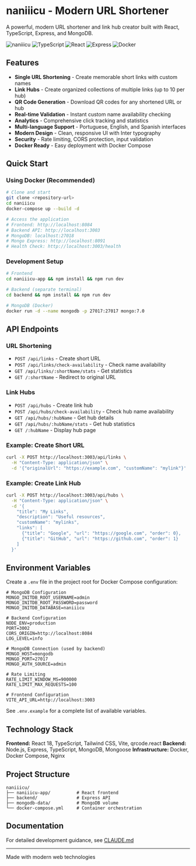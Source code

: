 # naniiicu - Modern URL Shortener

A powerful, modern URL shortener and link hub creator built with React, TypeScript, Express, and MongoDB.

![naniiicu](https://img.shields.io/badge/naniiicu-URL%20Shortener-yellow?style=for-the-badge)
![TypeScript](https://img.shields.io/badge/TypeScript-007ACC?style=for-the-badge&logo=typescript&logoColor=white)
![React](https://img.shields.io/badge/React-20232A?style=for-the-badge&logo=react&logoColor=61DAFB)
![Express](https://img.shields.io/badge/Express-000000?style=for-the-badge&logo=express&logoColor=white)
![Docker](https://img.shields.io/badge/Docker-2CA5E0?style=for-the-badge&logo=docker&logoColor=white)

## Features

- **Single URL Shortening** - Create memorable short links with custom names
- **Link Hubs** - Create organized collections of multiple links (up to 10 per hub)
- **QR Code Generation** - Download QR codes for any shortened URL or hub
- **Real-time Validation** - Instant custom name availability checking
- **Analytics** - Comprehensive click tracking and statistics
- **Multi-language Support** - Portuguese, English, and Spanish interfaces
- **Modern Design** - Clean, responsive UI with Inter typography
- **Security** - Rate limiting, CORS protection, input validation
- **Docker Ready** - Easy deployment with Docker Compose

## Quick Start

### Using Docker (Recommended)

```bash
# Clone and start
git clone <repository-url>
cd naniiicu
docker-compose up --build -d

# Access the application
# Frontend: http://localhost:8084
# Backend API: http://localhost:3003
# MongoDB: localhost:27018
# Mongo Express: http://localhost:8091
# Health Check: http://localhost:3003/health
```

### Development Setup

```bash
# Frontend
cd naniiicu-app && npm install && npm run dev

# Backend (separate terminal)
cd backend && npm install && npm run dev

# MongoDB (Docker)
docker run -d --name mongodb -p 27017:27017 mongo:7.0
```

## API Endpoints

### URL Shortening
- `POST /api/links` - Create short URL
- `POST /api/links/check-availability` - Check name availability
- `GET /api/links/:shortName/stats` - Get statistics
- `GET /:shortName` - Redirect to original URL

### Link Hubs
- `POST /api/hubs` - Create link hub
- `POST /api/hubs/check-availability` - Check hub name availability
- `GET /api/hubs/:hubName` - Get hub details
- `GET /api/hubs/:hubName/stats` - Get hub statistics
- `GET /:hubName` - Display hub page

### Example: Create Short URL
```bash
curl -X POST http://localhost:3003/api/links \
  -H "Content-Type: application/json" \
  -d '{"originalUrl": "https://example.com", "customName": "mylink"}'
```

### Example: Create Link Hub
```bash
curl -X POST http://localhost:3003/api/hubs \
  -H "Content-Type: application/json" \
  -d '{
    "title": "My Links",
    "description": "Useful resources",
    "customName": "mylinks",
    "links": [
      {"title": "Google", "url": "https://google.com", "order": 0},
      {"title": "GitHub", "url": "https://github.com", "order": 1}
    ]
  }'
```

## Environment Variables

Create a `.env` file in the project root for Docker Compose configuration:

```env
# MongoDB Configuration
MONGO_INITDB_ROOT_USERNAME=admin
MONGO_INITDB_ROOT_PASSWORD=password
MONGO_INITDB_DATABASE=naniiicu

# Backend Configuration
NODE_ENV=production
PORT=3002
CORS_ORIGIN=http://localhost:8084
LOG_LEVEL=info

# MongoDB Connection (used by backend)
MONGO_HOST=mongodb
MONGO_PORT=27017
MONGO_AUTH_SOURCE=admin

# Rate Limiting
RATE_LIMIT_WINDOW_MS=900000
RATE_LIMIT_MAX_REQUESTS=100

# Frontend Configuration
VITE_API_URL=http://localhost:3003
```

See `.env.example` for a complete list of available variables.

## Technology Stack

**Frontend:** React 18, TypeScript, Tailwind CSS, Vite, qrcode.react
**Backend:** Node.js, Express, TypeScript, MongoDB, Mongoose
**Infrastructure:** Docker, Docker Compose, Nginx

## Project Structure

```
naniiicu/
├── naniiicu-app/          # React frontend
├── backend/               # Express API
├── mongodb-data/          # MongoDB volume
└── docker-compose.yml     # Container orchestration
```

## Documentation

For detailed development guidance, see [CLAUDE.md](CLAUDE.md)

---

Made with modern web technologies
